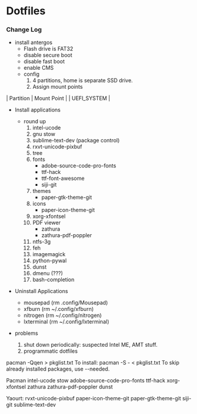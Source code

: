 # Dotfiles

### Change Log

- install antergos
	* Flash drive is FAT32
	* disable secure boot
	* disable fast boot
	* enable CMS
	* config
		1. 4 partitions, home is separate SSD drive.
		2. Assign mount points
		
| Partition | Mount Point |
| UEFI_SYSTEM | 
- Install applications
	* round up
		1. intel-ucode
		2. gnu stow
		3. sublime-text-dev (package control)
		4. rxvt-unicode-pixbuf
		5. tree
		6. fonts
			- adobe-source-code-pro-fonts
			- ttf-hack
			- ttf-font-awesome
			- siji-git
		7. themes
			- paper-gtk-theme-git
		8. icons
			- paper-icon-theme-git
		9. xorg-xfontsel
		10. PDF viewer
			- zathura
			- zathura-pdf-poppler
		11. ntfs-3g
		12. feh
		13. imagemagick
		14. python-pywal
		15. dunst
		16. dmenu (???)
		17. bash-completion	

		
- Uninstall Applications 
	* mousepad (rm .config/Mousepad)
	* xfburn (rm ~/.config/xfburn)
	* nitrogen (rm ~/.config/nitrogen)
	* lxterminal (rm ~/.config/lxterminal)

- problems
	1. shut down periodically: suspected Intel ME, AMT stuff.
	2. programmatic dotfiles


pacman -Qqen > pkglist.txt
To install:
pacman -S - < pkglist.txt
To skip already installed packages, use --needed.









Pacman
intel-ucode
stow
adobe-source-code-pro-fonts
ttf-hack
xorg-xfontsel
zathura
zathura-pdf-poppler
dunst
	
Yaourt:
rvxt-unicode-pixbuf
paper-icon-theme-git
paper-gtk-theme-git
siji-git
sublime-text-dev